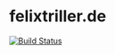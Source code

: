 # felixtriller.de

[![Build Status](https://travis-ci.org/felixtriller/felixtriller.de.svg?branch=master)](https://travis-ci.org/felixtriller/felixtriller.de)
